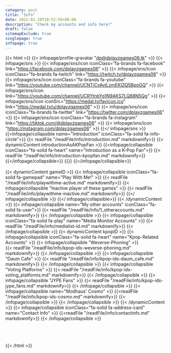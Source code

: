 ```yaml
---
category: post
title: "Info"
date: 2022-01-20T10:52:59+08:00
description: "Check my accounts and info here!"
draft: false
sitemapExclude: true
singlepage: true
infopage: true
---
```

{{< html >}}
{{< infopage/profile-gravatar "dp@dplayzgames06.tk" >}}
{{< infopage/sns >}}
    {{< infopage/sns/icon iconClass="fa-brands fa-facebook" link="https://facebook.com/dplayzgames06" >}}
	{{< infopage/sns/icon iconClass="fa-brands fa-twitch" link="https://twitch.tv/dplayzgames06" >}}
	{{< infopage/sns/icon iconClass="fa-brands fa-youtube" link="https://youtube.com/channel/UCNTjCvAvlLzmEKIZQ5BpoGQ" >}}
	{{< infopage/sns/icon link="https://youtube.com/channel/UCRYtnbYg1N9AKS7LQ88N5Qg" >}}
    {{< infopage/sns/icon iconSrc="https://medal.tv/favicon.ico" link="https://medal.tv/u/dplayzgames06" >}}
	{{< infopage/sns/icon iconClass="fa-brands fa-twitter" link="https://twitter.com/dplayzgames06" >}}
	{{< infopage/sns/icon  iconClass="fa-brands fa-instagram" link="https://tiktok.com/@dplayzgames06" >}}
    {{< infopage/sns/icon "https://instagram.com/dplayzgames06" >}}
{{</ infopage/sns >}}
	{{<infopage/collapsible name="Introduction" iconClass="fa-solid fa-info-circle">}}
		{{< readFile "/readFile/info/introduction.md" markdownify>}}
		{{< dynamicContent introductionAsAKPopFan >}}
			{{<infopage/collapsible iconClass="fa-solid fa-heart" name="Introduction as a K-Pop Fan">}}
				{{< readFile "/readFile/info/introduction-kpopfan.md" markdownify>}}
			{{</infopage/collapsible>}}
		{{</dynamicContent>}}
	{{</infopage/collapsible>}}
<br>
<br>
		{{< dynamicContent gameID >}}
			{{< infopage/collapsible iconClass="fa-solid fa-gamepad" name="Play With Me!" >}}
				{{< readFile "/readFile/info/playwithme-active.md" markdownify>}}
				{{< infopage/collapsible "Inactive player of these games" >}}
					{{< readFile "/readFile/info/playwithme-inactive.md" markdownify>}}
				{{</ infopage/collapsible >}}
			{{</ infopage/collapsible>}}
		{{< /dynamicContent >}}
		{{< infopage/collapsible name="My other accounts" iconClass="fa-solid fa-user">}}
			{{< readFile "/readFile/info/1_otheraccounts.md" markdownify>}}
		{{< /infopage/collapsible >}}
		{{< infopage/collapsible iconClass="fa-solid fa-play" name="Media Monitor Accounts" >}}
			{{< readFile "/readFile/info/medialist-id.md" markdownify>}}
		{{< /infopage/collapsible >}}
		{{< dynamicContent kpopID >}}
			{{< infopage/collapsible iconClass="fa-solid fa-heart" name="Kpop-Related Accounts" >}}
				{{< infopage/collapsible "Weverse-Phoning" >}}	
					{{< readFile "/readFile/info/kpop-ids-weverse-phoning.md" markdownify>}}
				{{< /infopage/collapsible >}}
				{{< infopage/collapsible "Daum Cafe" >}}
						{{< readFile "/readFile/info/kpop-ids-daum_cafe.md" markdownify>}}
				{{< /infopage/collapsible >}}
				{{< infopage/collapsible "Voting Platforms" >}}
						{{< readFile "/readFile/info/kpop-ids-voting_platforms.md" markdownify>}}
				{{< /infopage/collapsible >}}
				{{< infopage/collapsible "JYPE Fans" >}}
						{{< readFile "/readFile/info/kpop-ids-jype_fans.md" markdownify>}}
				{{< /infopage/collapsible >}}
				{{< infopage/collapsible name="Modhaus' Cosmo" >}}
					{{<readFile "/readFile/info/kpop-ids-cosmo.md" markdownify>}}
				{{< /infopage/collapsible >}}
			{{< /infopage/collapsible >}}
		{{< /dynamicContent >}}
		{{< infopage/collapsible iconClass="fa-solid fa-address-card" name="Contact Info" >}}
			{{<readFile "/readFile/info/contactinfo.md" markdownify>}}
		{{< /infopage/collapsible >}}
	<br>
	<br>
	<br>
	<br>
	<br>
	</div>
{{< /html >}}
